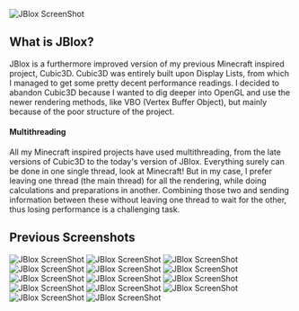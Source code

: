 ![JBlox ScreenShot](http://i.gyazo.com/94c818a2a55ea8c3a642c2e3728b9d7a.png)
## What is JBlox?
JBlox is a furthermore improved version of my previous Minecraft inspired project, Cubic3D. Cubic3D was entirely built upon Display Lists, from which I managed to get some pretty decent performance readings. I decided to abandon Cubic3D because I wanted to dig deeper into OpenGL and use the newer rendering methods, like VBO (Vertex Buffer Object), but mainly because of the poor structure of the project.

#### Multithreading
All my Minecraft inspired projects have used multithreading, from the late versions of Cubic3D to the today's version of JBlox. Everything surely can be done in one single thread, look at Minecraft! But in my case, I prefer leaving one thread (the main thread) for all the rendering, while doing calculations and preparations in another. Combining those two and sending information between these without leaving one thread to wait for the other, thus losing performance is a challenging task.

## Previous Screenshots
![JBlox ScreenShot](http://i.gyazo.com/168df7718d097006523cd8dd738ec075.png)
![JBlox ScreenShot](http://i.gyazo.com/a5c771f68d8b3971761917d6e6876654.png)
![JBlox ScreenShot](http://gyazo.com/23d510d8701cc19383344d54ae19acc5.png)
![JBlox ScreenShot](http://gyazo.com/3f8e9da7d869c48a1a68f1c6d9161b3d.png)
![JBlox ScreenShot](http://gyazo.com/3939f15ff2d48661d1564ea77a514a3d.png)
![JBlox ScreenShot](http://gyazo.com/c44607fa48a75ebd4e6ada1b44ab16e4.png)
![JBlox ScreenShot](http://gyazo.com/a5a08801f693afd703f608e04677fe63.png)
![JBlox ScreenShot](http://gyazo.com/0aededb7c543ff22cbfd70c96c68cc21.png)
![JBlox ScreenShot](http://gyazo.com/c185d58390ca9ed8e41310a4a3c89856.png)
![JBlox ScreenShot](http://gyazo.com/028409222bad742bcde7f21ac83a29b6.png)
![JBlox ScreenShot](http://gyazo.com/b4140b93cbf2cb8dd6176da242f4f727.png)
![JBlox ScreenShot](http://gyazo.com/9cd163db38d9cf4753e73918c88f1af2.png)
![JBlox ScreenShot](http://gyazo.com/994cbd95ee30b8fcced8192f44f5a9e0.png)
![JBlox ScreenShot](http://gyazo.com/a4a008c3b5bfdb1ca4ebd5d2ef5e0e2b.png)
